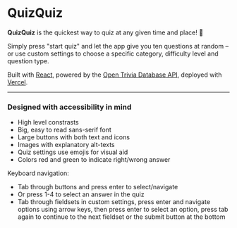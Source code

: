 # QuizQuiz

**QuizQuiz** is the quickest way to quiz at any given time and place! 🚀 

Simply press "start quiz" and let the app give you ten questions at random – or use custom settings to choose a specific category, difficulty level and question type.

Built with [React](https://react.dev), powered by the [Open Trivia Database API](https://opentdb.com), deployed with [Vercel](https://quickquizen.vercel.app).

---

### Designed with accessibility in mind
* High level constrasts
* Big, easy to read sans-serif font
* Large buttons with both text and icons
* Images with explanatory alt-texts
* Quiz settings use emojis for visual aid
* Colors red and green to indicate right/wrong answer

Keyboard navigation:
* Tab through buttons and press enter to select/navigate
* Or press 1-4 to select an answer in the quiz
* Tab through fieldsets in custom settings, press enter and navigate options using arrow keys, then press enter to select an option, press tab again to continue to the next fieldset or the submit button at the bottom
